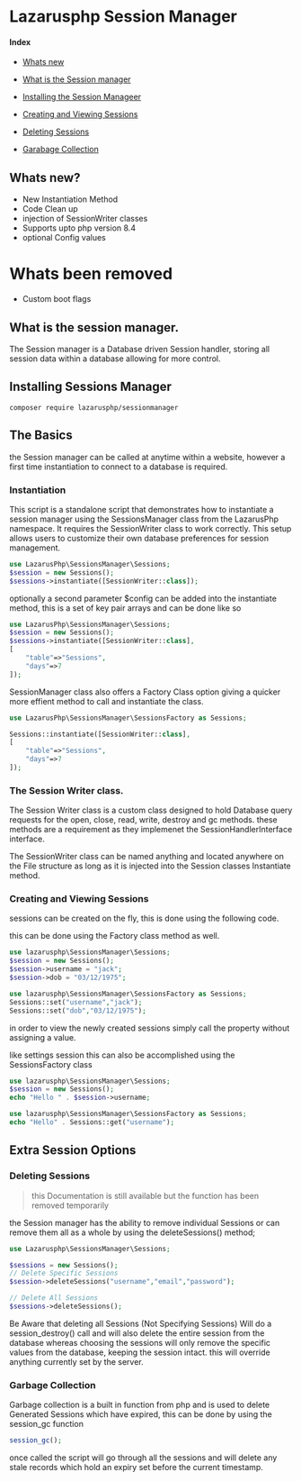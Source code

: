 # Lazarusphp Session Manager

#### Index 


* [Whats new](#whats-new)
* [What is the Session manager](#what-is-the-session-manager)
* [Installing the Session Manageer](#installing-sessions-manager)


* [Creating and Viewing Sessions](#creating-and-viewing-sessions)
* [Deleting Sessions](#deleting-sessions)
* [Garabage Collection](#garbage-collection)


## Whats new?

* New Instantiation Method 
* Code Clean up
* injection of SessionWriter classes
* Supports upto php version 8.4
* optional Config values

# Whats been removed
* Custom boot flags

## What is the session manager.
The Session manager is a Database driven Session handler, storing all session data within a database allowing for more control.

## Installing Sessions Manager

```
composer require lazarusphp/sessionmanager
```


## The Basics
the Session manager can be called at anytime within a website, however a first time instantiation to connect to a database is required.

### Instantiation

This script is a standalone script that demonstrates how to instantiate a session manager using the SessionsManager class from the LazarusPhp namespace. It requires the SessionWriter class to work correctly. This setup allows users to customize their own database preferences for session management.

```php
use LazarusPhp\SessionsManager\Sessions;
$session = new Sessions();
$sessions->instantiate([SessionWriter::class]);
```

optionally a second parameter $config can be added into the instantiate method, this is a set of key pair arrays  and can be done like so

```php
use LazarusPhp\SessionsManager\Sessions;
$session = new Sessions();
$sessions->instantiate([SessionWriter::class],
[
    "table"=>"Sessions",
    "days"=>7
]);
```

SessionManager class also offers a Factory Class option giving a quicker more effient method to call and instantiate the class.

```php
use LazarusPhp\SessionsManager\SessionsFactory as Sessions;

Sessions::instantiate([SessionWriter::class],
[
    "table"=>"Sessions",
    "days"=>7
]);
```

### The Session Writer class.
The Session Writer class is a custom class designed to hold Database query requests for the open, close, read, write, destroy and gc methods. these methods are a requirement as they implemenet the SessionHandlerInterface interface.

The SessionWriter class can be named anything and located anywhere on the File structure as long as it is injected into the Session classes Instantiate method.

### Creating and Viewing Sessions
sessions can be created on the fly, this is done using the following code.

this can be done using the Factory class method as well.
```php
use lazarusphp\SessionsManager\Sessions;
$session = new Sessions();
$session->username = "jack";
$session->dob = "03/12/1975";
```

```php
use lazarusphp\SessionsManager\SessionsFactory as Sessions;
Sessions::set("username","jack");
Sessions::set("dob","03/12/1975");
```

in order to view the newly created sessions simply call the property without assigning a value.

like settings  session this can also be accomplished using the SessionsFactory class

```php
use lazarusphp\SessionsManager\Sessions;
$session = new Sessions();
echo "Hello " . $session->username;
```

```php
use lazarusphp\SessionsManager\SessionsFactory as Sessions;
echo "Hello" . Sessions::get("username");
```

## Extra Session Options

### Deleting Sessions

> this Documentation is still available but the function has been removed temporarily

the Session manager has the ability to remove individual Sessions or can remove them all as a whole by using the deleteSessions() method;

```php
use Lazarusphp\SessionsManager\Sessions;

$sessions = new Sessions();
// Delete Specific Sessions
$session->deleteSessions("username","email","password");

// Delete All Sessions
$sessions->deleteSessions();
```
Be Aware that deleting all Sessions (Not Specifying Sessions) Will do a session_destroy() call and will also delete the entire session from the database whereas choosing the sessions will only remove the specific values from the database, keeping the session intact. this will override anything currently set by the server.


### Garbage Collection 
Garbage collection is a built in function from php and is used to delete Generated Sessions which have expired, this can be done by using the session_gc function

```php
session_gc();
```

once called the script will go through all the sessions and will delete any stale records which  hold an expiry set before the current timestamp.

